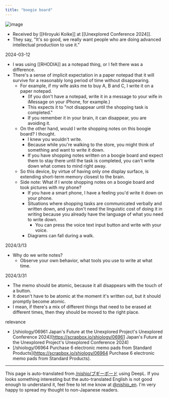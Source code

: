 ```yaml
---
title: "boogie board"
---
```


![image](https://gyazo.com/940ffe757ee3e1a094b15450eed3d869/thumb/1000)
- Received by [[Hiroyuki Koike]] at [[Unexplored Conference 2024]].
- They say, "It's so good, we really want people who are doing advanced intellectual production to use it."

2024-03-12
- I was using [[RHODIA]] as a notepad thing, or I felt there was a difference.
- There's a sense of implicit expectation in a paper notepad that it will survive for a reasonably long period of time without disappearing.
    - For example, if my wife asks me to buy A, B and C, I write it on a paper notepad.
        - (If you don't have a notepad, write it in a message to your wife in iMessage on your iPhone, for example.)
        - This expects it to "not disappear until the shopping task is completed."
        - If you remember it in your brain, it can disappear, you are avoiding it.
    - On the other hand, would I write shopping notes on this boogie board? I thought.
        - I knew you wouldn't write.
        - Because while you're walking to the store, you might think of something and want to write it down.
        - If you have shopping notes written on a boogie board and expect them to stay there until the task is completed, you can't write down what comes to mind right away.
    - So this device, by virtue of having only one display surface, is extending short-term memory closest to the brain.
    - Side note: What if I wrote shopping notes on a boogie board and took pictures with my phone?
        - If you have a smart phone, I have a feeling you'd write it down on your phone.
        - Situations where shopping tasks are communicated verbally and written down, and you don't need the linguistic cost of doing it in writing because you already have the language of what you need to write down.
            - You can press the voice text input button and write with your voice.
        - Diagrams can fall during a walk.

2024/3/13
- Why do we write notes?
    - Observe your own behavior, what tools you use to write at what time.

2024/3/31
- The memo should be atomic, because it all disappears with the touch of a button.
- It doesn't have to be atomic at the moment it's written out, but it should promptly become atomic.
- I mean, if there's a mix of different things that need to be erased at different times, then they should be moved to the right place.


relevance
- [/shiology/06961 Japan's Future at the Unexplored Project's Unexplored Conference 2024](https://scrapbox.io/shiology/06961 Japan's Future at the Unexplored Project's Unexplored Conference 2024)
- [/shiology/06964 Purchase 6 electronic memo pads from Standard Products](https://scrapbox.io/shiology/06964 Purchase 6 electronic memo pads from Standard Products).

---
This page is auto-translated from [/nishio/ブギーボード](https://scrapbox.io/nishio/ブギーボード) using DeepL. If you looks something interesting but the auto-translated English is not good enough to understand it, feel free to let me know at [@nishio_en](https://twitter.com/nishio_en). I'm very happy to spread my thought to non-Japanese readers.